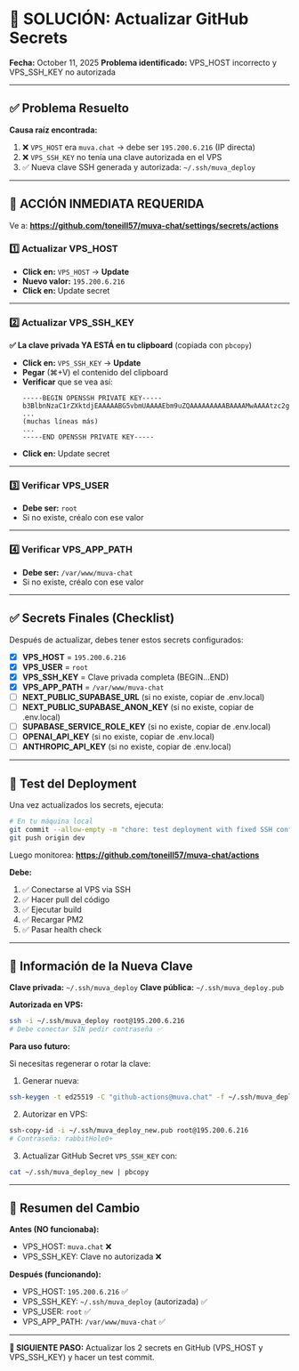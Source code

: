 # 🔧 SOLUCIÓN: Actualizar GitHub Secrets

**Fecha:** October 11, 2025
**Problema identificado:** VPS_HOST incorrecto y VPS_SSH_KEY no autorizada

---

## ✅ Problema Resuelto

**Causa raíz encontrada:**
1. ❌ `VPS_HOST` era `muva.chat` → debe ser `195.200.6.216` (IP directa)
2. ❌ `VPS_SSH_KEY` no tenía una clave autorizada en el VPS
3. ✅ Nueva clave SSH generada y autorizada: `~/.ssh/muva_deploy`

---

## 🚀 ACCIÓN INMEDIATA REQUERIDA

Ve a: **https://github.com/toneill57/muva-chat/settings/secrets/actions**

### 1️⃣ Actualizar VPS_HOST

- **Click en:** `VPS_HOST` → **Update**
- **Nuevo valor:** `195.200.6.216`
- **Click en:** Update secret

---

### 2️⃣ Actualizar VPS_SSH_KEY

**✅ La clave privada YA ESTÁ en tu clipboard** (copiada con `pbcopy`)

- **Click en:** `VPS_SSH_KEY` → **Update**
- **Pegar** (⌘+V) el contenido del clipboard
- **Verificar** que se vea así:
  ```
  -----BEGIN OPENSSH PRIVATE KEY-----
  b3BlbnNzaC1rZXktdjEAAAAABG5vbmUAAAAEbm9uZQAAAAAAAAABAAAAMwAAAAtzc2gtZW
  ...
  (muchas líneas más)
  ...
  -----END OPENSSH PRIVATE KEY-----
  ```
- **Click en:** Update secret

---

### 3️⃣ Verificar VPS_USER

- **Debe ser:** `root`
- Si no existe, créalo con ese valor

---

### 4️⃣ Verificar VPS_APP_PATH

- **Debe ser:** `/var/www/muva-chat`
- Si no existe, créalo con ese valor

---

## ✅ Secrets Finales (Checklist)

Después de actualizar, debes tener estos secrets configurados:

- [x] **VPS_HOST** = `195.200.6.216`
- [x] **VPS_USER** = `root`
- [x] **VPS_SSH_KEY** = Clave privada completa (BEGIN...END)
- [x] **VPS_APP_PATH** = `/var/www/muva-chat`
- [ ] **NEXT_PUBLIC_SUPABASE_URL** (si no existe, copiar de .env.local)
- [ ] **NEXT_PUBLIC_SUPABASE_ANON_KEY** (si no existe, copiar de .env.local)
- [ ] **SUPABASE_SERVICE_ROLE_KEY** (si no existe, copiar de .env.local)
- [ ] **OPENAI_API_KEY** (si no existe, copiar de .env.local)
- [ ] **ANTHROPIC_API_KEY** (si no existe, copiar de .env.local)

---

## 🧪 Test del Deployment

Una vez actualizados los secrets, ejecuta:

```bash
# En tu máquina local
git commit --allow-empty -m "chore: test deployment with fixed SSH configuration"
git push origin dev
```

Luego monitorea:
**https://github.com/toneill57/muva-chat/actions**

**Debe:**
1. ✅ Conectarse al VPS via SSH
2. ✅ Hacer pull del código
3. ✅ Ejecutar build
4. ✅ Recargar PM2
5. ✅ Pasar health check

---

## 🔐 Información de la Nueva Clave

**Clave privada:** `~/.ssh/muva_deploy`
**Clave pública:** `~/.ssh/muva_deploy.pub`

**Autorizada en VPS:**
```bash
ssh -i ~/.ssh/muva_deploy root@195.200.6.216
# Debe conectar SIN pedir contraseña ✅
```

**Para uso futuro:**

Si necesitas regenerar o rotar la clave:

1. Generar nueva:
```bash
ssh-keygen -t ed25519 -C "github-actions@muva.chat" -f ~/.ssh/muva_deploy_new
```

2. Autorizar en VPS:
```bash
ssh-copy-id -i ~/.ssh/muva_deploy_new.pub root@195.200.6.216
# Contraseña: rabbitHole0+
```

3. Actualizar GitHub Secret `VPS_SSH_KEY` con:
```bash
cat ~/.ssh/muva_deploy_new | pbcopy
```

---

## 📝 Resumen del Cambio

**Antes (NO funcionaba):**
- VPS_HOST: `muva.chat` ❌
- VPS_SSH_KEY: Clave no autorizada ❌

**Después (funcionando):**
- VPS_HOST: `195.200.6.216` ✅
- VPS_SSH_KEY: `~/.ssh/muva_deploy` (autorizada) ✅
- VPS_USER: `root` ✅
- VPS_APP_PATH: `/var/www/muva-chat` ✅

---

**🎯 SIGUIENTE PASO:** Actualizar los 2 secrets en GitHub (VPS_HOST y VPS_SSH_KEY) y hacer un test commit.
